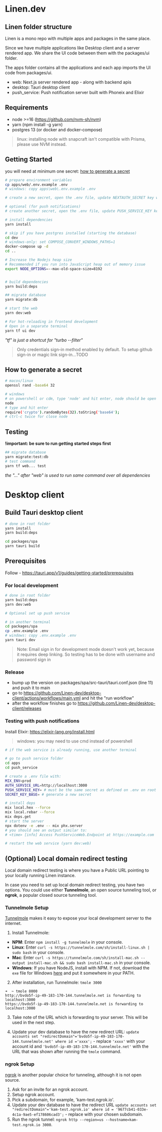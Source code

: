 # Linen.dev

## Linen folder structure

Linen is a mono repo with multiple apps and packages in the same place.

Since we have multiple applications like Desktop client and a server rendered app. We share the UI code between them with the packages/ui folder.

The apps folder contains all the applications and each app imports the UI code from packages/ui.

- web: Next.js server rendered app - along with backend apis
- desktop: Tauri desktop client
- push_service: Push notification server built with Phoneix and Elixir

## Requirements

- node >=16 (https://github.com/nvm-sh/nvm)
- yarn (npm install -g yarn)
- postgres 13 (or docker and docker-compose)

> linux: installing node with snapcraft isn't compatible with Prisma, please use NVM instead.

## Getting Started

you will need at minimum one secret: [how to generate a secret](#how-to-generate-a-secret)

```bash
# prepare environment variables
cp apps/web/.env.example .env
# windows: copy apps\web\.env.example .env

# create a new secret, open the .env file, update NEXTAUTH_SECRET key with the new secret

# optional (for push notifications)
# create another secret, open the .env file, update PUSH_SERVICE_KEY key with the new secret

# install dependencies
yarn install

# skip if you have postgres installed (starting the database)
cd dev
# windows-only: set COMPOSE_CONVERT_WINDOWS_PATHS=1
docker-compose up -d
cd ..

# Increase the Nodejs heap size
# Recommended if you run into JavaScript heap out of memory issue
export NODE_OPTIONS=--max-old-space-size=8192


# build dependencies
yarn build:deps

## migrate database
yarn migrate:db

# start the web
yarn dev:web

# For hot-reloading in frontend development
# Open in a separate terminal
yarn tf ui dev
```

_"tf" is just a shortcut for "turbo --filter"_

> Only credentials sign-in method enabled by default. To setup github sign-in or magic link sign-in...TODO

## How to generate a secret

```bash
# macos/linux
openssl rand -base64 32

# windows
# on powershell or cdm, type 'node' and hit enter, node should be open now.
node
# type and hit enter
require('crypto').randomBytes(32).toString('base64');
# ctrl-c twice for close node
```

## Testing

**!important: be sure to run getting started steps first**

```bash
## migrate database
yarn migrate:test:db
# test command
yarn tf web... test
```

_the "..." after "web" is used to run same command over all dependencies_

# Desktop client

## Build Tauri desktop client

```bash
# done in root folder
yarn install
yarn build:deps

cd packages/spa
yarn tauri build
```

## Prerequisites

Follow - https://tauri.app/v1/guides/getting-started/prerequisites

### For local development

```bash
# done in root folder
yarn build:deps
yarn dev:web

# Optional set up push service

# in another terminal
cd packages/spa
cp .env.example .env
# windows: copy .env.example .env
yarn tauri dev
```

> Note: Email sign in for development mode doesn't work yet, because it requires deep linking. So testing has to be done with username and password sign in

### Release

- bump up the version on packages/spa/src-tauri/tauri.conf.json (line 11) and push it to main
- go to https://github.com/Linen-dev/desktop-client/actions/workflows/main.yml and hit the "run workflow"
- after the workflow finishes go to https://github.com/Linen-dev/desktop-client/releases

### Testing with push notifications

Install Elixir: https://elixir-lang.org/install.html

> windows: you may need to use cmd instead of powershell

```bash
# if the web service is already running, use another terminal

# go to push service folder
cd apps
cd push_service

# create a .env file with:
MIX_ENV=prod
AUTH_SERVICE_URL=http://localhost:3000
PUSH_SERVICE_KEY= # must be the same secret as defined on .env on root folder
SECRET_KEY_BASE= # generate a new secret

# install deps
mix local.hex --force
mix local.rebar --force
mix deps.get
# start the server
npx dotenv -e .env -- mix phx.server
# you should see an output similar to:
# <time> [info] Access PushServiceWeb.Endpoint at https://example.com

# restart the web service (yarn dev:web)
```

## (Optional) Local domain redirect testing

Local domain redirect testing is where you have a Public URL pointing to your locally running Linen instance.

In case you need to set up local domain redirect testing, you have two options. You could use either **Tunnelmole**, an open source tunneling tool, or **ngrok**, a popular closed source tunneling tool.

### Tunnelmole Setup

[Tunnelmole](https://github.com/robbie-cahill/tunnelmole-client) makes it easy to expose your local development server to the internet.

1. Install Tunnelmole:
- **NPM**: Enter `npm install -g tunnelmole` in your console.
- **Linux**: Enter `curl -s https://tunnelmole.com/sh/install-linux.sh | sudo bash` in your console.
- **Mac**: Enter `curl -s https://tunnelmole.com/sh/install-mac.sh --output install-mac.sh && sudo bash install-mac.sh` in your console.
- **Windows**: If you have NodeJS, install with NPM. If not, download the `exe` file for Windows [here](https://tunnelmole.com/downloads/tmole.exe) and put it somewhere in your PATH.

2. After installation, run Tunnelmole: `tmole 3000`

```
➜  ~ tmole 8000
http://bvdo5f-ip-49-183-170-144.tunnelmole.net is forwarding to localhost:3000
https://bvdo5f-ip-49-183-170-144.tunnelmole.net is forwarding to localhost:3000
```
3. Take note of the URL which is forwarding to your server. This will be used in the next step.

4. Update your dev database to have the new redirect URL: `update accounts set "redirectDomain"='bvdo5f-ip-49-183-170-144.tunnelmole.net' where id ='xxxx';` - replace `'xxxx'` with your account id and `'bvdo5f-ip-49-183-170-144.tunnelmole.net'` with the URL that was shown after running the `tmole` command.

### ngrok Setup

[ngrok](https://ngrok.io/) is another popular choice for tunneling, although it is not open source.

1. Ask for an invite for an ngrok account.
2. Setup ngrok account.
3. Pick a subdomain, for example, 'kam-test.ngrok.io'.
4. Update your dev database to have the redirect URL `update accounts set "redirectDomain"='kam-test.ngrok.io' where id = '9677cb41-033e-4c1a-9ae5-ef178606cad3';` - replace with your chosen subdomain.
5. Run the ngrok tunnel: `ngrok http --region=us --hostname=kam-test.ngrok.io 3000`.
